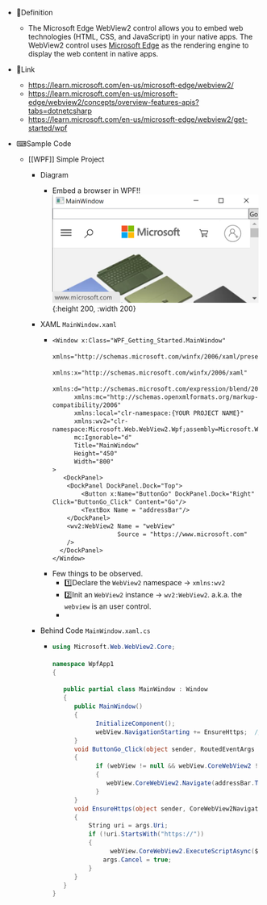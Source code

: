 - 📝Definition
    - The Microsoft Edge WebView2 control allows you to embed web technologies (HTML, CSS, and JavaScript) in your native apps. The WebView2 control uses [Microsoft Edge](https://www.microsoftedgeinsider.com/) as the rendering engine to display the web content in native apps.
    
- 🔗Link
    - https://learn.microsoft.com/en-us/microsoft-edge/webview2/
    - https://learn.microsoft.com/en-us/microsoft-edge/webview2/concepts/overview-features-apis?tabs=dotnetcsharp
    - https://learn.microsoft.com/en-us/microsoft-edge/webview2/get-started/wpf
    
- ⌨Sample Code
    - [[WPF]] Simple Project
        - Diagram
            - Embed a browser in WPF!!
              ![name](../assets/webview2_wpf.png){:height 200, :width 200}
            
        - XAML `MainWindow.xaml`
            - ``` xaml
              <Window x:Class="WPF_Getting_Started.MainWindow"
                    xmlns="http://schemas.microsoft.com/winfx/2006/xaml/presentation"
                    xmlns:x="http://schemas.microsoft.com/winfx/2006/xaml"
                    xmlns:d="http://schemas.microsoft.com/expression/blend/2008"
                    xmlns:mc="http://schemas.openxmlformats.org/markup-compatibility/2006"
                    xmlns:local="clr-namespace:{YOUR PROJECT NAME}"
                    xmlns:wv2="clr-namespace:Microsoft.Web.WebView2.Wpf;assembly=Microsoft.Web.WebView2.Wpf"
                    mc:Ignorable="d"
                    Title="MainWindow"
                    Height="450"
                    Width="800"
              >
                 <DockPanel>
                  <DockPanel DockPanel.Dock="Top">
                      <Button x:Name="ButtonGo" DockPanel.Dock="Right" Click="ButtonGo_Click" Content="Go"/>
                      <TextBox Name = "addressBar"/>
                  </DockPanel>
                  <wv2:WebView2 Name = "webView"
                                Source = "https://www.microsoft.com"
                  />
              	</DockPanel>
              </Window>
              
              ```
            - Few things to be observed.
                - 1️⃣Declare the `WebView2` namespace -> `xmlns:wv2`
                - 2️⃣Init an `WebView2` instance -> `wv2:WebView2`. a.k.a. the `webview` is an user control.
              -
              
        - Behind Code `MainWindow.xaml.cs`
            - ``` C#
              using Microsoft.Web.WebView2.Core;
              
              namespace WpfApp1
              {
              
                 public partial class MainWindow : Window
                 {
                    public MainWindow()
                    {
                          InitializeComponent();
                          webView.NavigationStarting += EnsureHttps;  //👈from here you can tell webview is an instance
                    }
                    void ButtonGo_Click(object sender, RoutedEventArgs e)
                    {
                          if (webView != null && webView.CoreWebView2 != null)
                          {
                             webView.CoreWebView2.Navigate(addressBar.Text);  //👈navigate to certain website
                          }
                    }
                    void EnsureHttps(object sender, CoreWebView2NavigationStartingEventArgs args)
                    {
                        String uri = args.Uri;
                        if (!uri.StartsWith("https://"))
                        {
                        	  webView.CoreWebView2.ExecuteScriptAsync($"alert('{uri} is not safe, try an https link')");
                            args.Cancel = true;
                        }
                    }
                 }
              }
              ```
            